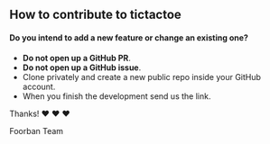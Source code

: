 ## How to contribute to tictactoe

#### **Do you intend to add a new feature or change an existing one?**

* **Do not open up a GitHub PR**.
* **Do not open up a GitHub issue**.
* Clone privately and create a new public repo inside your GitHub account.
* When you finish the development send us the link.

Thanks! :heart: :heart: :heart:

Foorban Team
